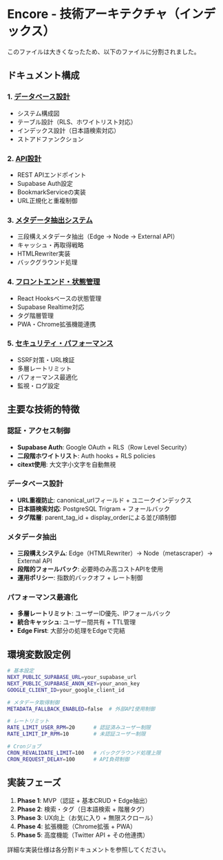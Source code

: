 # Encore - 技術アーキテクチャ（インデックス）

このファイルは大きくなったため、以下のファイルに分割されました。

## ドキュメント構成

### 1. [データベース設計](./database-design.md)
- システム構成図
- テーブル設計（RLS、ホワイトリスト対応）
- インデックス設計（日本語検索対応）
- ストアドファンクション

### 2. [API設計](./api-design.md)
- REST APIエンドポイント
- Supabase Auth設定
- BookmarkServiceの実装
- URL正規化と重複制御

### 3. [メタデータ抽出システム](./metadata-extraction.md)
- 三段構えメタデータ抽出（Edge → Node → External API）
- キャッシュ・再取得戦略
- HTMLRewriter実装
- バックグラウンド処理

### 4. [フロントエンド・状態管理](./frontend-state-management.md)
- React Hooksベースの状態管理
- Supabase Realtime対応
- タグ階層管理
- PWA・Chrome拡張機能連携

### 5. [セキュリティ・パフォーマンス](./security-performance.md)
- SSRF対策・URL検証
- 多層レートリミット
- パフォーマンス最適化
- 監視・ログ設定

## 主要な技術的特徴

### 認証・アクセス制御
- **Supabase Auth**: Google OAuth + RLS（Row Level Security）
- **二段階ホワイトリスト**: Auth hooks + RLS policies
- **citext使用**: 大文字小文字を自動無視

### データベース設計
- **URL重複防止**: canonical_urlフィールド + ユニークインデックス
- **日本語検索対応**: PostgreSQL Trigram + フォールバック
- **タグ階層**: parent_tag_id + display_orderによる並び順制御

### メタデータ抽出
- **三段構えシステム**: Edge（HTMLRewriter）→ Node（metascraper）→ External API
- **段階的フォールバック**: 必要時のみ高コストAPIを使用
- **運用ポリシー**: 指数的バックオフ + レート制御

### パフォーマンス最適化
- **多層レートリミット**: ユーザーID優先、IPフォールバック
- **統合キャッシュ**: ユーザー間共有 + TTL管理
- **Edge First**: 大部分の処理をEdgeで完結

## 環境変数設定例

```bash
# 基本設定
NEXT_PUBLIC_SUPABASE_URL=your_supabase_url
NEXT_PUBLIC_SUPABASE_ANON_KEY=your_anon_key
GOOGLE_CLIENT_ID=your_google_client_id

# メタデータ取得制御
METADATA_FALLBACK_ENABLED=false  # 外部API使用制御

# レートリミット
RATE_LIMIT_USER_RPM=20      # 認証済みユーザー制限
RATE_LIMIT_IP_RPM=10        # 未認証ユーザー制限

# Cronジョブ
CRON_REVALIDATE_LIMIT=100   # バックグラウンド処理上限
CRON_REQUEST_DELAY=100      # API負荷制御
```

## 実装フェーズ

1. **Phase 1**: MVP（認証 + 基本CRUD + Edge抽出）
2. **Phase 2**: 検索・タグ（日本語検索 + 階層タグ）
3. **Phase 3**: UX向上（お気に入り + 無限スクロール）
4. **Phase 4**: 拡張機能（Chrome拡張 + PWA）
5. **Phase 5**: 高度機能（Twitter API + その他連携）

詳細な実装仕様は各分割ドキュメントを参照してください。